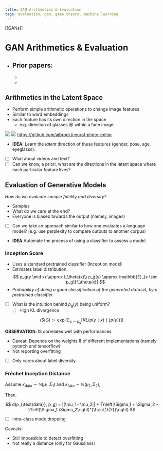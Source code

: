 ```yaml
---
title: GAN Arithmetics & Evaluation
tags: evaluation, gan, game theory, machine learning
---
```


[[GANs]]

# GAN Arithmetics & Evaluation

- Prior papers:
    -
    -
    -
    
## Arithmetics in the Latent Space

- Perform simple arithmetic operations to change image features
- Similar to word embeddings
- Each feature has its own direction in the space
    - e.g. direction of glasses 😎 within a face image

![](https://i.imgur.com/IIgfarE.jpg)
![](https://camo.githubusercontent.com/e811b2803e9b27bf477a389477f48a57f51dfd2af9f2ce3b95b7d9344634d85b/687474703a2f2f692e696d6775722e636f6d2f646d6d464f69472e676966)
https://github.com/ajbrock/neural-photo-editor


- **IDEA**: Learn the _latent_ direction of these features (gender, pose, age, eyeglasss).
- [ ] What about videos and text?
- [ ] Can we know, a priori, what are the directions in the latent space where each particular feature lives?

## Evaluation of Generative Models

_How do we evaluate sample fidelity and diversity?_

- Samples
- What do we care at the end?
- Everyone is biased towards the output (namely, images)
- [ ] Can we take an approach similar to how one evaluates a language model? (e.g. use perplexity to compare outputs to another corpus)
- **IDEA** Automate the process of using a classifier to assess a model.

### Inception Score

- Uses a standard pretrained classifier (Inception model)
- Estimates label distribution:
$$
p_g(y \mid x) \approx f_\theta(x)\\
p_g(y) \approx \mathbb{E}_{x \sim p_g}[f_\theta(x)]
$$
- _Probability of doing a good classification of the generated dataset, by a pretrained classifier_.
- [ ] What is the intuition behind $p_g(y)$ being uniform?
    - [ ] High KL divergence

$$
IS(G) := \exp\left(\mathbb{E}_{x \sim p_g}[KL(p(y \mid x)\mid \mid p(y))]\right)
$$

**OBSERVATION**: IS correlates well with performances.
- Caveat: Depends on the weights $\mathbf{\theta}$ of different implementations
  (namely pytorch and tensorflow)
- Not reporting overfitting
- [ ] Only cares about label diversity

### Fréchet Inception Distance

Assume $x_{\text{data}} \sim \mathbb{N}(\mu_1, \Sigma_1)$ and $x_{\text{fake}} \sim \mathbb{N}(\mu_2, \Sigma_2)$,

Then,

$$
d(p_{\text{data}}, p_g) =
||\mu_1 - \mu_2|| +
Tr\left(\Sigma_1 + \Sigma_2 -
2\left(\Sigma_1 \Sigma_2\right)^{\frac{1}{2}}\right)
$$

- [ ] Intra-class mode dropping

Caveats:
 - Still impossible to detect overfitting
 - Not really a distance (only for Gaussians)

